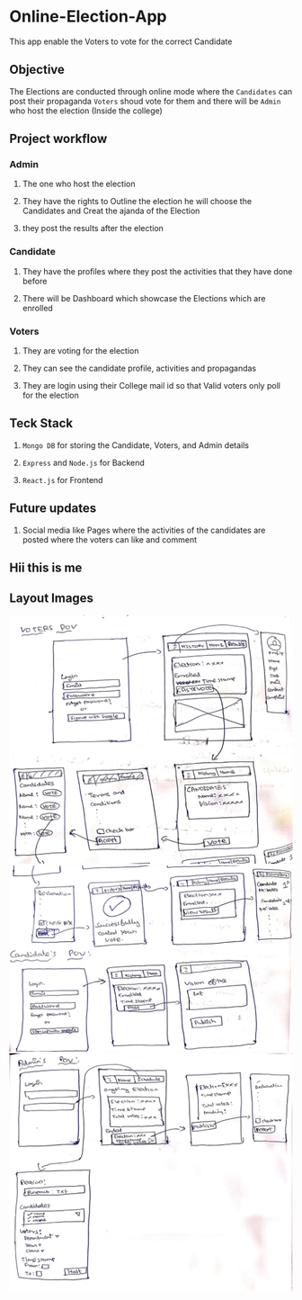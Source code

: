 # Online-Election-App

This app enable the Voters to vote for the correct Candidate

## Objective

  The Elections are conducted through online mode where the `Candidates` can post their propaganda
  `Voters` shoud vote for them and there will be `Admin` who host the election (Inside the college)

## Project workflow

### **Admin**

1. The one who host the election

2. They have the rights to Outline the election he will choose the Candidates and Creat the ajanda of the Election

3. they post the results after the election

### **Candidate**
  
1. They have the profiles where they post the activities that they have done before

2. There will be Dashboard which showcase the Elections which are enrolled

### **Voters**

1. They are voting for the election

2. They can see the candidate profile, activities and propagandas

3. They are login using their College mail id so that Valid voters only poll for the election

## Teck Stack

1. `Mongo DB` for storing the Candidate, Voters, and Admin details

2. `Express` and `Node.js` for Backend

3. `React.js` for Frontend

## Future updates

1. Social media like Pages where the activities of the candidates are posted where the voters can like and comment  

## Hii this is me 


## Layout Images

![Voters page](./images/layout1.jpeg)
![Candidate page](./images/layout2.jpeg)
![Admin page](./images/layout3.jpeg)